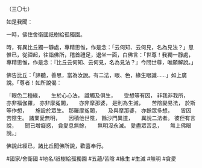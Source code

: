 （三〇七）

如是我聞：

一時，佛住舍衛國祇樹給孤獨園。

時，有異比丘獨一靜處，專精思惟，作是念：「云何知、云何見，名為見法？」思惟已，從禪起，往詣佛所，稽首禮足，退坐一面，白佛言：「世尊！我獨一靜處，專精思惟，作是念：『比丘云何知、云何見，名為見法？』今問世尊，唯願解說。」

佛告比丘：「諦聽，善思，當為汝說。有二法，眼、色，緣生眼識……」如上廣說。「尊者！如所說偈：

「眼色二種緣，　　生於心心法，
識觸及俱生，　　受想等有因，
非我非我所，　　亦非福伽羅，
亦非摩㝹闍，　　亦非摩那婆，
是則為生滅，　　苦陰變易法，
於斯等作想，　　施設於眾生。
那羅摩㝹闍，　　及與摩那婆，
亦餘眾多想，　　皆因苦陰生。
諸業愛無明，　　因積他世陰，
餘沙門異道，　　異說二法者。
彼但有言說，　　聞已增癡惑，
貪愛息無餘，　　無明沒永滅。
愛盡眾苦息，　　無上佛眼說。」

佛說此經已，諸比丘聞佛所說，歡喜奉行。

#國家/舍衛國
#地名/祇樹給孤獨園
#五蘊/苦陰
#緣生
#生滅
#無明
#貪愛
